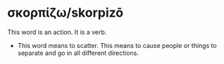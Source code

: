 # σκορπίζω/skorpizō
This word is an action. It is a verb.

* This word means to scatter. This means to cause people or things to separate and go in all different directions.
